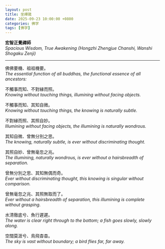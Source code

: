 ```yaml
---
layout: post
title: 坐禪箴
date: 2025-09-23 10:00:00 +0800
categories: 佛学
tags: [佛学]
---
```


**宏智正覺禪師**  
*Spacious Wisdom, True Awakening (Hongzhi Zhengjue Chanshi, Wanshi Shogaku Zenji)*

---

佛佛要機、祖祖機要。  
*The essential function of all buddhas, the functional essence of all ancestors:*

不觸事而知、不對縁而照。  
*Knowing without touching things, illumining without facing objects.*

不觸事而知、其知自微。  
*Knowing without touching things, the knowing is naturally subtle.*

不對縁而照、其照自妙。  
*Illumining without facing objects, the illumining is naturally wondrous.*

其知自微、曾無分別之思。  
*The knowing, naturally subtle, is ever without discriminating thought.*

其照自妙、曾無毫忽之兆。  
*The illumining, naturally wondrous, is ever without a hairsbreadth of separation.*

曾無分別之思、其知無偶而奇。  
*Ever without discriminating thought, this knowing is singular without comparison.*

曾無毫忽之兆、其照無取而了。  
*Ever without a hairsbreadth of separation, this illumining is complete without grasping.*

水清徹底兮、魚行遲遲。  
*The water is clear right through to the bottom; a fish goes slowly, slowly along.*

空闊莫涯兮、鳥飛杳杳。  
*The sky is vast without boundary; a bird flies far, far away.*
